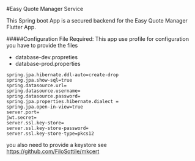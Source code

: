 #Easy Quote Manager Service

This Spring boot App is a secured backend for the Easy Quote Manager Flutter App.

#####Configuration File Required:
This app use profile for configuration
you have to provide the files
* database-dev.propreties
* database-prod.properties
```
spring.jpa.hibernate.ddl-auto=create-drop
spring.jpa.show-sql=true
spring.datasource.url=
spring.datasource.username=
spring.datasource.password=
spring.jpa.properties.hibernate.dialect = 
spring.jpa.open-in-view=true
server.port=
jwt.secret=
server.ssl.key-store=
server.ssl.key-store-password=
server.ssl.key-store-type=pkcs12
```

you also need to provide a keystore see
https://github.com/FiloSottile/mkcert


